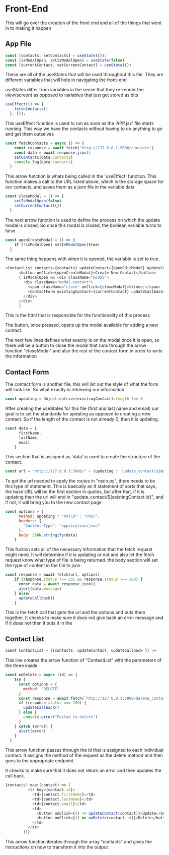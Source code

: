 # Front-End

This will go over the creation of the front end and all of the things that went in to making it happen

## App File

```JavaScript
const [contacts, setContacts] = useState([]);
const [isModalOpen, setIsModalOpen] = useState(false)
const [currentContact, setCurrentContact] = useState({})
```

These are all of the useStates that will be used throughout this file. They are different variables that will help in navigating the front-end

useStates differ from variables in the sense that they re-render the view(screen) as opposed to variables that just get stored as bits

```JavaScript
useEffect(() => {
    fetchContacts()
  }, []);
```

This useEffect function is used to run as soon as the 'APP.jsx' file starts running. This way we have the contacts without having to do anything to go and get them outselves

```JavaScript
const fetchContacts = async () => {
    const response = await fetch("http://127.0.0.1:5000/contacts")
    const data = await response.json()
    setContacts(data.contacts)
    console.log(data.contacts)
  }
```

This arrow function is whats being called in the 'useEffect' function. This function makes a call to the URL listed above, which is the storage space for our contacts, and saves them as a json file in the variable data

```JavaScript
const closeModal = () => {
    setIsModalOpen(false)
    setCurrentContact({})
  }
```

The next arrow function is used to define the process on which the update modal is closed. So once this modal is closed, the boolean variable turns to false


```JavaScript
const openCreateModal = () => {
    if (!isModalOpen) setIsModalOpen(true)
  }
```

The same thing happens with when it is opened, the variable is set to true.

```JavaScript
<ContactList contacts={contacts} updateContact={openEditModal} updateCallback={onUpdate}/>
      <button onClick={openCreateModal}>Create New Contact</button>
      { isModalOpen && <div className="modal">
        <div className="modal-content">
          <span className="close" onClick={closeModal}>&times;</span>
          <ContactForm existingContact={currentContact} updateCallback={onUpdate}/>
        </div>
      </div>
      }
```

This is the html that is responsible for the functionality of this process

The button, once pressed, opens up the modal available for adding a new contact.

The next few lines defines what exactly is on the modal once it is open, so there will be a button to close the modal that runs through the arrow function "closeModal" and also the rest of the contact form in order to write the information

## Contact Form

The contact form is another file, this will list out the style of what the form will look like. So what exactly is retrieving our information

```JavaScript
const updating = Object.entries(existingContact).length !== 0
```

After creating the useStates for this file (first and last name and email) our goal is to set the standards for updating as opposed to creating a new contact. So if the length of the contact is not already 0, then it is updating.

```JavaScript
const data = {
      firstName,
      lastName,
      email
    }
```

This section that is assigned as 'data' is used to create the structure of the contact.

```JavaScript
const url = "http://127.0.0.1:5000/" + (updating ? `update_contact/${existingContact.id}` : "create_contact")
```
To get the url needed to apply the routes in "main.py", there needs to be this type of statement. This is basically an if statement of sorts that says, the base URL will be the first section in quotes, but after that, if it is updating then the url will end in "update_contact/${existingContact.id}", and if not, it will bring you to the new contact page

```JavaScript
const options = {
      method: updating ? "PATCH" : "POST",
      headers: {
        "Content-Type": "application/json"
      },
      body: JSON.stringify(data)
    }
```

This fuction sets all of the  necessary information that the fetch request might need. It will determine if it is updating or not and also let the fetch request know what type of file is being returned. the body section will set the type of content in the file to json

```JavaScript
const response = await fetch(url, options)
    if (response.status !== 201 && response.status !== 200) {
      const data = await response.json()
      alert(data.message)
    } else{
      updateCallback()
    }
```

This is the fetch call that gets the url and the options and puts them together. It checks to make sure it does not give back an error message and if it does not then it puts it in the 



## Contact List

```JavaScript
const ContactList = ({contacts, updateContact, updateCallback }) =>
```

This line creates the arrow function of "ContactList" with the parameters of the three inside.

```JavaScript
const onDelete = async (id) => {
    try {
      const options = {
        method: "DELETE"
      }
      const response = await fetch(`http://127.0.0.1:5000/delete_contact/${id}`, options)
      if (response.status === 200) {
        updateCallback()
      } else {
        console.error("Failed to delete")
      }
    } catch (error) {
      alert(error)
    }
  }
```

This arrow function passes through the id that is assigned to each individual contact. It assigns the method of the request as the delete method and then goes to the appropriate endpoint.

It checks to make sure that it does not return an error and then updates the call back. 

```JavaScript
{contacts?.map((contact) => (
          <tr key={contact.id}>
            <td>{contact.firstName}</td>
            <td>{contact.lastName}</td>
            <td>{contact.email}</td>
            <td>
              <button onClick={() => updateContact(contact)}>Update</button>
              <button onClick={() => onDelete(contact.id)}>Delete</button>
            </td>
          </tr>
        ))}
```

This arrow function iterates through the array "contacts" and gives the instructions on how to transform it into the output